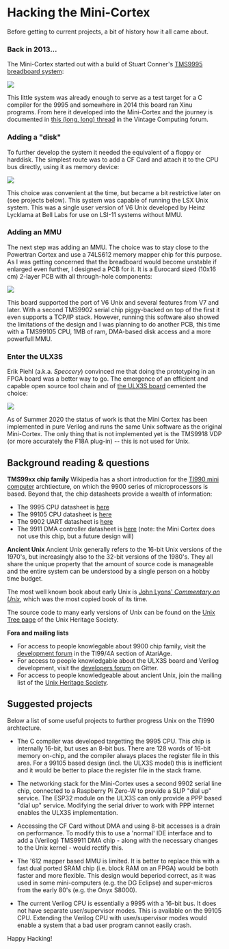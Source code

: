 # Hacking the Mini-Cortex

Before getting to current projects, a bit of history how it all came about.

### Back in 2013...

The Mini-Cortex started out with a build of Stuart Conner's [TMS9995 breadboard system](http://www.stuartconner.me.uk/tms9995_breadboard/tms9995_breadboard.htm):

![](http://www.stuartconner.me.uk/tms9995_breadboard/images/assembly_top.jpg)

This little system was already enough to serve as a test target for a C compiler for the 9995 and somewhere in 2014 this board ran Xinu programs. From here it developed into the Mini-Cortex and the journey is documented in [this (long, long) thread](http://www.vcfed.org/forum/showthread.php?15580-Powertran-Cortex&p=307738#post307738) in the Vintage Computing forum.

### Adding a "disk"

To further develop the system it needed the equivalent of a floppy or harddisk. The simplest route was to add a CF Card and attach it to the CPU bus directly, using it as memory device:

![](https://ruizendp.websites.xs4all.nl/board.jpg)

This choice was convenient at the time, but became a bit restrictive later on (see projects below). This system was capable of running the LSX Unix system. This was a single user version of V6 Unix developed by Heinz Lycklama at Bell Labs for use on LSI-11 systems without MMU.

### Adding an MMU

The next step was adding an MMU. The choice was to stay close to the Powertran Cortex and use a 74LS612 memory mapper chip for this purpose. As I was getting concerned that the breadboard would become unstable if enlarged even further, I designed a PCB for it. It is a Eurocard sized (10x16 cm) 2-layer PCB with all through-hole components:

![](https://ruizendp.websites.xs4all.nl/IMAG0266.jpg)

This board supported the port of V6 Unix and several features from V7 and later. With a second TMS9902 serial chip piggy-backed on top of the first it even supports a TCP/IP stack. However, running this software also showed the limitations of the design and I was planning to do another PCB, this time with a TMS99105 CPU, 1MB of ram, DMA-based disk access and a more powerfull MMU. 

### Enter the ULX3S

Erik Piehl (a.k.a. *Speccery*) convinced me that doing the prototyping in an FPGA board was a better way to go. The emergence of an efficient and capable open source tool chain and of [the ULX3S board](https://www.crowdsupply.com/radiona/ulx3s) cemented the choice:

![](https://radiona.org/ulx3s/assets/img/legend.png)

As of Summer 2020 the status of work is that the Mini Cortex has been implemented in pure Verilog and runs the same Unix software as the original Mini-Cortex. The only thing that is not implemented yet is the TMS9918 VDP (or more accurately the F18A plug-in) -- this is not used for Unix.

## Background reading & questions
**TMS99xx chip family**
Wikipedia has a short introduction for the [TI990 mini computer](https://en.wikipedia.org/wiki/TI-990) archtiecture, on which the 9900 series of microprocessors is based. Beyond that, the chip datasheets provide a wealth of information:

* The 9995 CPU datasheet is [here](https://ftp.whtech.com/datasheets%20and%20manuals/Datasheets%20-%20TI/TMS9995.pdf)
* The 99105 CPU datasheet is [here](https://ftp.whtech.com/datasheets%20and%20manuals/Datasheets%20-%20TI/TMS99000/MP009_99105A_99110A_Nov82.pdf)
* The 9902 UART datasheet is [here](https://ftp.whtech.com/datasheets%20and%20manuals/Datasheets%20-%20TI/TMS9902_dataSheet_Jan77.pdf)
* The 9911 DMA controller datasheet is [here](http://www.powertrancortex.com/hardware/datasheets/TMS9911.pdf) (note: the Mini Cortex does not use this chip, but a future design will)

**Ancient Unix**
Ancient Unix generally refers to the 16-bit Unix versions of the 1970's, but increasingly also to the 32-bit versions of the 1980's. They all share the unique property that the amount of source code is manageable and the entire system can be understood by a single person on a hobby time budget.

The most well known book about early Unix is [John Lyons' *Commentary on Unix*](https://en.wikipedia.org/wiki/Lions%27_Commentary_on_UNIX_6th_Edition,_with_Source_Code), which was the most copied book of its time.

The source code to many early versions of Unix can be found on the [Unix Tree page](https://www.tuhs.org/cgi-bin/utree.pl) of the Unix Heritage Society.

**Fora and mailing lists**

* For access to people knowlegable about 9900 chip family, visit the [development forum](https://atariage.com/forums/forum/119-ti-994a-development/) in the TI99/4A section of AtariAge.
* For access to people knowledgable about the ULX3S board and Verilog development, visit the [developers forum](https://gitter.im/ulx3s/Lobby) on Gitter.
* For access to people knowledgeable about ancient Unix, join the mailing list of the [Unix Heritage Society](https://www.tuhs.org).

## Suggested projects

Below a list of some useful projects to further progress Unix on the TI990 archtecture.

* The C compiler was developed targetting the 9995 CPU. This chip is internally 16-bit, but uses an 8-bit bus. There are 128 words of 16-bit memory on-chip, and the compiler always places the register file in this area. For a 99105 based design (incl. the ULX3S model) this is inefficient and it would be better to place the register file in the stack frame.

* The networking stack for the Mini-Cortex uses a second 9902 serial line chip, connected to a Raspberry Pi Zero-W to provide a SLIP "dial up" service. The ESP32 module on the ULX3S can only provide a PPP based "dial up" service. Modifying the serial driver to work with PPP internet enables the ULX3S implementation.

* Accessing the CF Card without DMA and using 8-bit accesses is a drain on performance. To modify this to use a 'normal' IDE interface and to add a (Verilog) TMS9911 DMA chip - along with the necessary changes to the Unix kernel - would rectify this.

* The '612 mapper based MMU is limited. It is better to replace this with a fast dual ported SRAM chip (i.e. block RAM on an FPGA) would be both faster and more flexible. This design would beperiod correct, as it was used in some mini-computers (e.g. the DG Eclipse) and super-micros from the early 80's (e.g. the Onyx S8000).

* The current Verilog CPU is essentially a 9995 with a 16-bit bus. It does not have separate user/supervisor modes. This is available on the 99105 CPU. Extending the Verilog CPU with user/supervisor modes would enable a system that a bad user program cannot easily crash.

Happy Hacking!
